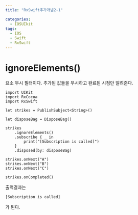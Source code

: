```yaml
---
title: "RxSwift추가개념2-1"

categories:
  - IOSUIkit
tags:
  - IOS
  - Swift
  - RxSwift
---
```


# ignoreElements()
요소 무시 필터이다. 추가된 값들을 무시하고 완료된 시점만 알려준다.
~~~
import UIKit
import RxCocoa
import RxSwift

let strikes = PublishSubject<String>()

let disposeBag = DisposeBag()

strikes
    .ignoreElements()
    .subscribe { _ in
        print("[Subscription is called]")
    }
    .disposed(by: disposeBag)

strikes.onNext("A")
strikes.onNext("B")
strikes.onNext("C")

strikes.onCompleted()
~~~

출력결과는
~~~
[Subscription is called]
~~~
가 된다. 